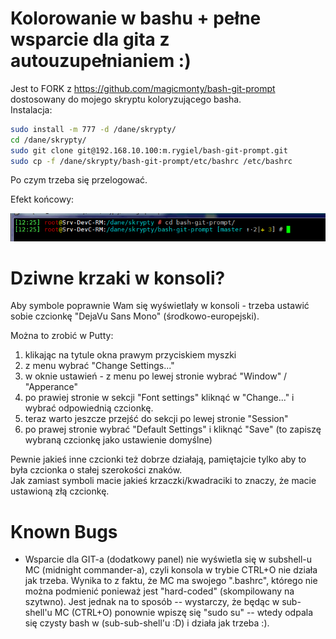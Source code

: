# Kolorowanie w bashu + pełne wsparcie dla gita z autouzupełnianiem :)

Jest to FORK z https://github.com/magicmonty/bash-git-prompt dostosowany do mojego skryptu koloryzującego basha.  
Instalacja:

```sh
sudo install -m 777 -d /dane/skrypty/
cd /dane/skrypty/ 
sudo git clone git@192.168.10.100:m.rygiel/bash-git-prompt.git
sudo cp -f /dane/skrypty/bash-git-prompt/etc/bashrc /etc/bashrc
```

Po czym trzeba się przelogować.

Efekt końcowy:

![Example prompt](git-bash-rm-screenshot.png)


# Dziwne krzaki w konsoli?
Aby symbole poprawnie Wam się wyświetlały w konsoli - trzeba ustawić sobie czcionkę "DejaVu Sans Mono" (środkowo-europejski).

Można to zrobić w Putty:   
1) klikając na tytule okna prawym przyciskiem myszki   
2) z menu wybrać "Change Settings..."  
3) w oknie ustawień - z menu po lewej stronie wybrać "Window" / "Apperance"   
4) po prawiej stronie w sekcji "Font settings" kliknąć w "Change..." i wybrać odpowiednią czcionkę.  
5) teraz warto jeszcze przejść do sekcji po lewej stronie "Session"  
6) po prawej stronie wybrać "Default Settings" i kliknąć "Save" (to zapiszę wybraną czcionkę jako ustawienie domyślne)

Pewnie jakieś inne czcionki też dobrze działają, pamiętajcie tylko aby to była czcionka o stałej szerokości znaków.  
Jak zamiast symboli macie jakieś krzaczki/kwadraciki to znaczy, że macie ustawioną złą czcionkę.


# Known Bugs
* Wsparcie dla GIT-a (dodatkowy panel) nie wyświetla się w subshell-u MC (midnight commander-a), czyli konsola w trybie CTRL+O nie działa jak trzeba. Wynika to z faktu, że MC ma swojego ".bashrc", którego nie można podmienić ponieważ jest "hard-coded" (skompilowany na szytwno). 
Jest jednak na to sposób -- wystarczy, że będąc w sub-shell'u MC (CTRL+O) ponownie wpiszę się "sudo su" -- wtedy odpala się czysty bash w (sub-sub-shell'u :D) i działa jak trzeba :).